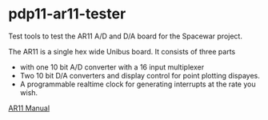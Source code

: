 # pdp11-ar11-tester
Test tools to test the AR11 A/D and D/A board for the Spacewar project.

The AR11 is a single hex wide Unibus board. It consists of three parts
* with one 10 bit A/D converter with a 16 input multiplexer
* Two 10 bit  D/A converters and display control for point plotting dispayes.
* A programmable realtime clock for generating interrupts at the rate you wish.

[AR11 Manual](http://bitsavers.org/pdf/dec/unibus/AR11_UsersMan.pdf)


